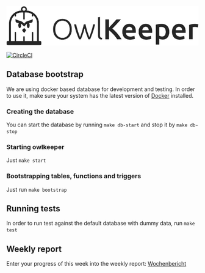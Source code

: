 
![Owlkeeper Logo](src/main/resources/images/logo.png)


[![CircleCI](https://circleci.com/gh/xvzf/owlkeeper/tree/master.svg?style=svg&circle-token=d1cc8d28c19045189e8c4b6fcc112315501d66b0)](https://circleci.com/gh/xvzf/owlkeeper/tree/master)

## Database bootstrap
We are using docker based database for development and testing.
In order to use it, make sure your system has the latest version of [Docker](https://github.com/docker/docker-install#usage) installed.

### Creating the database
You can start the database by running `make db-start` and stop it by `make db-stop`

### Starting owlkeeper
Just `make start`

### Bootstrapping tables, functions and triggers
Just run `make bootstrap`

## Running tests
In order to run test against the default database with dummy data, run `make test`

## Weekly report
Enter your progress of this week into the weekly report: [Wochenbericht](https://docs.google.com/document/d/1qGXc_3bbKxmiCtkZZbQJFlLprwdoWGZlPlnf5-h6Jw8/edit?usp=sharing)
